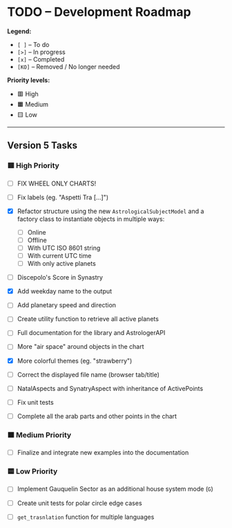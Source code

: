 # TODO – Development Roadmap

**Legend:**

- `[ ]` – To do  
- `[>]` – In progress  
- `[x]` – Completed  
- `[KO]` – Removed / No longer needed  

**Priority levels:**
- 🟥 High  
- 🟧 Medium  
- 🟨 Low  

---

## Version 5 Tasks

### 🟥 High Priority

- [ ] FIX WHEEL ONLY CHARTS!
- [ ] Fix labels  (eg. "Aspetti Tra [...]")  
- [x] Refactor structure using the new `AstrologicalSubjectModel` and a factory class to instantiate objects in multiple ways:
  - [ ] Online  
  - [ ] Offline  
  - [ ] With UTC ISO 8601 string  
  - [ ] With current UTC time  
  - [ ] With only active planets  
- [ ] Discepolo's Score in Synastry
- [x] Add weekday name to the output  
- [ ] Add planetary speed and direction  
- [ ] Create utility function to retrieve all active planets  
- [ ] Full documentation for the library and AstrologerAPI
- [ ] More "air space" around objects in the chart
- [x] More colorful themes (eg. "strawberry")
- [ ] Correct the displayed file name (browser tab/title)
- [ ] NatalAspects and SynatryAspect with inheritance of ActivePoints
- [ ] Fix unit tests
- [ ] Complete all the arab parts and other points in the chart


### 🟧 Medium Priority

- [ ] Finalize and integrate new examples into the documentation  

### 🟨 Low Priority

- [ ] Implement Gauquelin Sector as an additional house system mode (`G`)
- [ ] Create unit tests for polar circle edge cases
- [ ] `get_trasnlation` function for multiple languages



